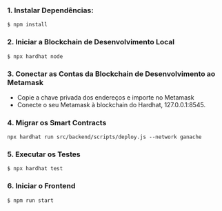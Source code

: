 ### 1. Instalar Dependências:
`$ npm install`
### 2. Iniciar a Blockchain de Desenvolvimento Local
`$ npx hardhat node`

### 3. Conectar as Contas da Blockchain de Desenvolvimento ao Metamask
- Copie a chave privada dos endereços e importe no Metamask
- Conecte o seu Metamask à blockchain do Hardhat, 127.0.0.1:8545.

### 4. Migrar os Smart Contracts
`npx hardhat run src/backend/scripts/deploy.js --network ganache`

### 5. Executar os Testes
`$ npx hardhat test`

### 6. Iniciar o Frontend
`$ npm run start`